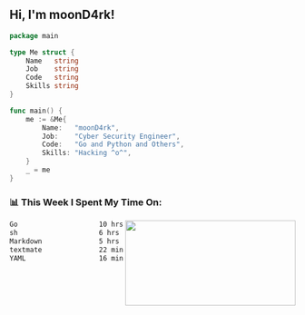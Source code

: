 <h2> Hi, I'm moonD4rk!</h2>

```go
package main

type Me struct {
	Name   string
	Job    string
	Code   string
	Skills string
}

func main() {
	me := &Me{
		Name:   "moonD4rk",
		Job:    "Cyber Security Engineer",
		Code:   "Go and Python and Others",
		Skills: "Hacking ^o^",
	}
	_ = me
}
```

<h3>📊 This Week I Spent My Time On:</h3>
<img align='right' src="https://github-readme-stats.vercel.app/api?username=moond4rk&show_icons=true&theme=radical", width="300" height="150">

<!--START_SECTION:waka-->

```txt
Go                    10 hrs 5 mins   ██████████▓░░░░░░░░░░░░░░   43.19 %
sh                    6 hrs 54 mins   ███████▒░░░░░░░░░░░░░░░░░   29.53 %
Markdown              5 hrs 15 mins   █████▓░░░░░░░░░░░░░░░░░░░   22.48 %
textmate              22 mins         ▒░░░░░░░░░░░░░░░░░░░░░░░░   01.61 %
YAML                  16 mins         ▒░░░░░░░░░░░░░░░░░░░░░░░░   01.17 %
```

<!--END_SECTION:waka-->

